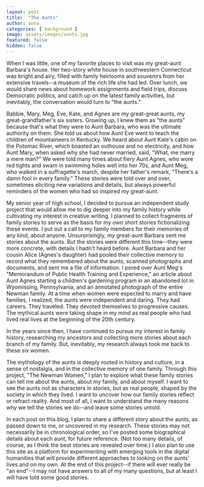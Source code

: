 ```yaml
---
layout: post
title:  "The Aunts"
author: anna
categories: [ background ]
image: assets/images/aunts.jpg
featured: false
hidden: false
---
```


When I was little, one of my favorite places to visit was my great-aunt Barbara's house. Her two-story white house in southwestern Connecticut was bright and airy, filled with family heirlooms and souvenirs from her extensive travels--a museum of the rich life she had led. Over lunch, we would share news about homework assignments and field trips, discuss Democratic politics, and catch up on the latest family activities, but inevitably, the conversation would turn to "the aunts."

Babbie, Mary, Meg, Eve, Kate, and Agnes are my great-great aunts, my great-grandfather's six sisters. Growing up, I knew them as "the aunts" because that's what they were to Aunt Barbara, who was the ultimate authority on them. She told us about how Aunt Eve went to teach the children of mountaineers in Kentucky. We heard about Aunt Kate's cabin on the Potomac River, which boasted an outhouse and no electricity, and how Aunt Mary, when asked why she had never married, said, "What, me marry a mere man?" We were told many times about fiery Aunt Agnes, who wore red tights and swam in swimming holes well into her 70s, and Aunt Meg, who walked in a suffragette's march, despite her father's remark, "There's a damn fool in every family." These stories were told over and over, sometimes eliciting new variations and details, but always powerful reminders of the women who had so inspired my great-aunt.

My senior year of high school, I decided to pursue an independent study project that would allow me to dig deeper into my family history while cultivating my interest in creative writing. I planned to collect fragments of family stories to serve as the basis for my own short stories fictionalizing these events. I put out a call to my family members for their memories of any kind, about anyone. Unsurprisingly, my great-aunt Barbara sent me stories about the aunts. But the stories were different this time--they were more concrete, with details I hadn't heard before. Aunt Barbara and her cousin Alice (Agnes's daughter) had pooled their collective memory to record what they remembered about the aunts, scanned photographs and documents, and sent me a file of information. I pored over Aunt Meg's "Memorandum of Public Health Training and Experience," an article about Aunt Agnes starting a children's gardening program in an abandoned lot in Wyomissing, Pennsylvania, and an annotated photograph of the entire Newman family. At a time when women were expected to marry and have families, I realized, the aunts were independent and daring. They had careers. They traveled. They devoted themselves to progressive causes. The mythical aunts were taking shape in my mind as real people who had lived real lives at the beginning of the 20th century.

In the years since then, I have continued to pursue my interest in family history, researching my ancestors and collecting more stories about each branch of my family. But, inevitably, my research always took me back to these six women.

The mythology of the aunts is deeply rooted in history and culture, in a sense of nostalgia, and in the collective memory of one family. Through this project, "The Newman Women," I plan to explore what these family stories can tell me about the aunts, about my family, and about myself. I want to see the aunts not as characters in stories, but as real people, shaped by the society in which they lived. I want to uncover how our family stories reflect or refract reality. And most of all, I want to understand the many reasons why we tell the stories we do--and leave some stories untold.

In each post on this blog, I plan to share a different story about the aunts, as passed down to me, or uncovered in my research. These stories may not necessarily be in chronological order, so I've posted some biographical details about each aunt, for future reference. (Not too many details, of course, as I think the best stories are revealed over time.) I also plan to use this site as a platform for experimenting with emerging tools in the digital humanities that will provide different approaches to looking on the aunts' lives and on my own. At the end of this project--if there will ever really be "an end"--I may not have answers to all of my many questions, but at least I will have told some good stories.